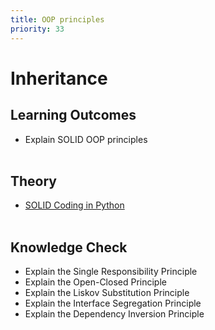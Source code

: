 ```yaml
---
title: OOP principles
priority: 33
---
```


# Inheritance

## Learning Outcomes

- Explain SOLID OOP principles
  <br><br>

## Theory

- [SOLID Coding in Python](https://towardsdatascience.com/solid-coding-in-python-1281392a6a94)
  <br><br>

## Knowledge Check

- Explain the Single Responsibility Principle
- Explain the Open-Closed Principle
- Explain the Liskov Substitution Principle
- Explain the Interface Segregation Principle
- Explain the Dependency Inversion Principle
  <br><br>
